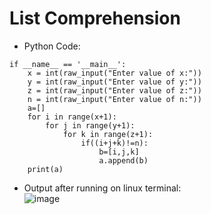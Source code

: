 # List Comprehension
* Python Code:
```
if __name__ == '__main__':
    x = int(raw_input("Enter value of x:"))
    y = int(raw_input("Enter value of y:"))
    z = int(raw_input("Enter value of z:"))
    n = int(raw_input("Enter value of n:"))
    a=[]
    for i in range(x+1):
        for j in range(y+1):
            for k in range(z+1):
                if((i+j+k)!=n):
                    b=[i,j,k]
                    a.append(b)
    print(a)
```
* Output after running on linux terminal:\
![image](https://user-images.githubusercontent.com/63589909/80864660-bf941e00-8ca1-11ea-8385-3817a8137875.png)
